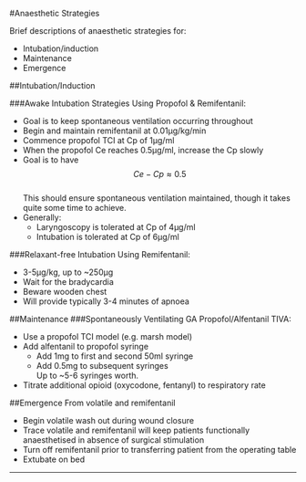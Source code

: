 #Anaesthetic Strategies

Brief descriptions of anaesthetic strategies for:
* Intubation/induction
* Maintenance
* Emergence


##Intubation/Induction

###Awake Intubation Strategies
Using Propofol & Remifentanil:
* Goal is to keep spontaneous ventilation occurring throughout
* Begin and maintain remifentanil at 0.01μg/kg/min
* Commence propofol TCI at Cp of 1μg/ml
* When the propofol Ce reaches 0.5μg/ml, increase the Cp slowly
* Goal is to have $$Ce - Cp \approx 0.5$$  
This should ensure spontaneous ventilation maintained, though it takes quite some time to achieve.
* Generally:
	* Laryngoscopy is tolerated at Cp of 4μg/ml
	* Intubation is tolerated at Cp of 6μg/ml


###Relaxant-free Intubation
Using Remifentanil:
* 3-5μg/kg, up to ~250μg
* Wait for the bradycardia  
* Beware wooden chest
* Will provide typically 3-4 minutes of apnoea



##Maintenance
###Spontaneously Ventilating GA
Propofol/Alfentanil TIVA:
* Use a propofol TCI model (e.g. marsh model)
* Add alfentanil to propofol syringe
	* Add 1mg to first and second 50ml syringe
	* Add 0.5mg to subsequent syringes  
	Up to ~5-6 syringes worth.
* Titrate additional opioid (oxycodone, fentanyl) to respiratory rate



##Emergence
From volatile and remifentanil
* Begin volatile wash out during wound closure
* Trace volatile and remifentanil will keep patients functionally anaesthetised in absence of surgical stimulation
* Turn off remifentanil prior to transferring patient from the operating table
* Extubate on bed

---